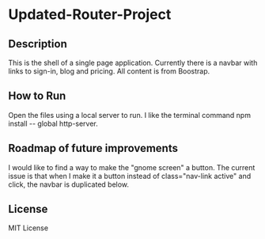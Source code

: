 # Updated-Router-Project
## Description
This is the shell of a single page application. Currently there is a navbar with links to sign-in, blog and pricing. All content is from Boostrap.

## How to Run
Open the files using a local server to run. I like the terminal command npm install -- global http-server.

## Roadmap of future improvements
I would like to find a way to make the "gnome screen" a button. The current issue is that when I make it a button instead of class="nav-link active" and click, the navbar is duplicated below.

## License
MIT License

